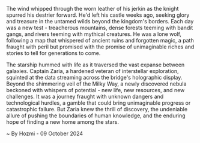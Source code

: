 
The wind whipped through the worn leather of his jerkin as the knight spurred his destrier forward. He'd left his castle weeks ago, seeking glory and treasure in the untamed wilds beyond the kingdom's borders. Each day was a new test - treacherous mountains, dense forests teeming with bandit gangs, and rivers teeming with mythical creatures. He was a lone wolf, following a map that whispered of ancient ruins and forgotten magic, a path fraught with peril but promised with the promise of unimaginable riches and stories to tell for generations to come.

The starship hummed with life as it traversed the vast expanse between galaxies. Captain Zaria, a hardened veteran of interstellar exploration, squinted at the data streaming across the bridge's holographic display. Beyond the shimmering veil of the Milky Way, a newly discovered nebula beckoned with whispers of potential - new life, new resources, and new challenges. It was a journey fraught with unknown dangers and technological hurdles, a gamble that could bring unimaginable progress or catastrophic failure. But Zaria knew the thrill of discovery, the undeniable allure of pushing the boundaries of human knowledge, and the enduring hope of finding a new home among the stars. 

~ By Hozmi - 09 October 2024
